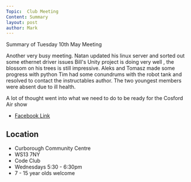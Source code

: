 ```yaml
---
Topic:  Club Meeting
Content: Summary
layout: post
author: Mark
---
```

Summary of Tuesday 10th May Meeting

Another very busy meeting. 
Natan updated his linux server and sorted out some ethernet driver issues 
Bill's Unity project is doing very well , the blossom on his trees is still impressive. 
Aleks and Tomasz made some progress with python 
Tim had some conundrums with the robot tank and resolved to contact the instructables author. 
The two youngest members were absent due to ill health.

A lot of thought went into what we need to do to be ready for the Cosford Air show



* [Facebook Link](https://www.facebook.com/1481985248595237/posts/4846242022169526/)

## Location

* Curborough Community Centre
* WS13 7NY
* Code Club
* Wednesdays 5:30 - 6:30pm
* 7 - 15 year olds welcome

